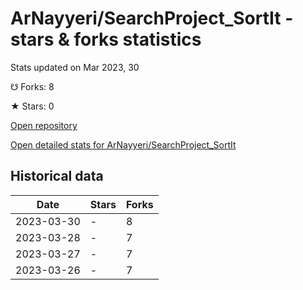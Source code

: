 # ArNayyeri/SearchProject_SortIt - stars & forks statistics

Stats updated on Mar 2023, 30

☋ Forks: 8

★ Stars: 0

[Open repository](https://github.com/ArNayyeri/SearchProject_SortIt)

[Open detailed stats for ArNayyeri/SearchProject_SortIt](https://reviewgithub.com/rep/ArNayyeri/SearchProject_SortIt)

## Historical data
| Date | Stars | Forks |
|------|-------|-------|
| 2023-03-30 | - | 8 | 
| 2023-03-28 | - | 7 | 
| 2023-03-27 | - | 7 | 
| 2023-03-26 | - | 7 | 

